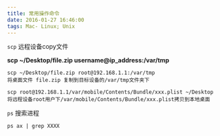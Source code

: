 ```yaml
---
title: 常用操作命令
date: 2016-01-27 16:46:00
tags: Mac- Linux; Unix
---
```


`scp` 远程设备copy文件

**scp ~/Desktop/file.zip username@ip_address:/var/tmp**

	scp ~/Desktop/file.zip root@192.168.1.1:/var/tmp
	将桌面文件 file.zip 复制到目标设备的/var/tmp文件夹下
	
	scp root@192.168.1.1/var/mobile/Contents/Bundle/xxx.plist ~/Desktop
	将远程设备root用户下/var/mobile/Contents/Bundle/xxx.plist拷贝到本地桌面
	
`ps` 搜索进程

	ps ax | grep XXXX
